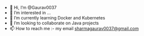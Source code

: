 - 👋 Hi, I’m @Gaurav0037
- 👀 I’m interested in ...
- 🌱 I’m currently learning Docker and Kubernetes
- 💞️ I’m looking to collaborate on Java projects
- 📫 How to reach me :- my email sharmagaurav0037@gmail.com

<!---
Gaurav0037/Gaurav0037 is a ✨ special ✨ repository because its `README.md` (this file) appears on your GitHub profile.
You can click the Preview link to take a look at your changes.
--->
